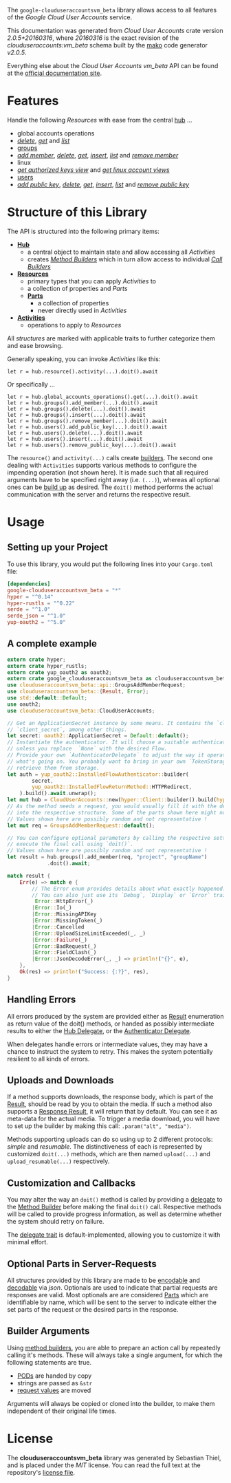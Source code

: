 <!---
DO NOT EDIT !
This file was generated automatically from 'src/mako/api/README.md.mako'
DO NOT EDIT !
-->
The `google-clouduseraccountsvm_beta` library allows access to all features of the *Google Cloud User Accounts* service.

This documentation was generated from *Cloud User Accounts* crate version *2.0.5+20160316*, where *20160316* is the exact revision of the *clouduseraccounts:vm_beta* schema built by the [mako](http://www.makotemplates.org/) code generator *v2.0.5*.

Everything else about the *Cloud User Accounts* *vm_beta* API can be found at the
[official documentation site](https://cloud.google.com/compute/docs/access/user-accounts/api/latest/).
# Features

Handle the following *Resources* with ease from the central [hub](https://docs.rs/google-clouduseraccountsvm_beta/2.0.5+20160316/google_clouduseraccountsvm_beta/CloudUserAccounts) ... 

* global accounts operations
 * [*delete*](https://docs.rs/google-clouduseraccountsvm_beta/2.0.5+20160316/google_clouduseraccountsvm_beta/api::GlobalAccountsOperationDeleteCall), [*get*](https://docs.rs/google-clouduseraccountsvm_beta/2.0.5+20160316/google_clouduseraccountsvm_beta/api::GlobalAccountsOperationGetCall) and [*list*](https://docs.rs/google-clouduseraccountsvm_beta/2.0.5+20160316/google_clouduseraccountsvm_beta/api::GlobalAccountsOperationListCall)
* [groups](https://docs.rs/google-clouduseraccountsvm_beta/2.0.5+20160316/google_clouduseraccountsvm_beta/api::Group)
 * [*add member*](https://docs.rs/google-clouduseraccountsvm_beta/2.0.5+20160316/google_clouduseraccountsvm_beta/api::GroupAddMemberCall), [*delete*](https://docs.rs/google-clouduseraccountsvm_beta/2.0.5+20160316/google_clouduseraccountsvm_beta/api::GroupDeleteCall), [*get*](https://docs.rs/google-clouduseraccountsvm_beta/2.0.5+20160316/google_clouduseraccountsvm_beta/api::GroupGetCall), [*insert*](https://docs.rs/google-clouduseraccountsvm_beta/2.0.5+20160316/google_clouduseraccountsvm_beta/api::GroupInsertCall), [*list*](https://docs.rs/google-clouduseraccountsvm_beta/2.0.5+20160316/google_clouduseraccountsvm_beta/api::GroupListCall) and [*remove member*](https://docs.rs/google-clouduseraccountsvm_beta/2.0.5+20160316/google_clouduseraccountsvm_beta/api::GroupRemoveMemberCall)
* linux
 * [*get authorized keys view*](https://docs.rs/google-clouduseraccountsvm_beta/2.0.5+20160316/google_clouduseraccountsvm_beta/api::LinuxGetAuthorizedKeysViewCall) and [*get linux account views*](https://docs.rs/google-clouduseraccountsvm_beta/2.0.5+20160316/google_clouduseraccountsvm_beta/api::LinuxGetLinuxAccountViewCall)
* [users](https://docs.rs/google-clouduseraccountsvm_beta/2.0.5+20160316/google_clouduseraccountsvm_beta/api::User)
 * [*add public key*](https://docs.rs/google-clouduseraccountsvm_beta/2.0.5+20160316/google_clouduseraccountsvm_beta/api::UserAddPublicKeyCall), [*delete*](https://docs.rs/google-clouduseraccountsvm_beta/2.0.5+20160316/google_clouduseraccountsvm_beta/api::UserDeleteCall), [*get*](https://docs.rs/google-clouduseraccountsvm_beta/2.0.5+20160316/google_clouduseraccountsvm_beta/api::UserGetCall), [*insert*](https://docs.rs/google-clouduseraccountsvm_beta/2.0.5+20160316/google_clouduseraccountsvm_beta/api::UserInsertCall), [*list*](https://docs.rs/google-clouduseraccountsvm_beta/2.0.5+20160316/google_clouduseraccountsvm_beta/api::UserListCall) and [*remove public key*](https://docs.rs/google-clouduseraccountsvm_beta/2.0.5+20160316/google_clouduseraccountsvm_beta/api::UserRemovePublicKeyCall)




# Structure of this Library

The API is structured into the following primary items:

* **[Hub](https://docs.rs/google-clouduseraccountsvm_beta/2.0.5+20160316/google_clouduseraccountsvm_beta/CloudUserAccounts)**
    * a central object to maintain state and allow accessing all *Activities*
    * creates [*Method Builders*](https://docs.rs/google-clouduseraccountsvm_beta/2.0.5+20160316/google_clouduseraccountsvm_beta/client::MethodsBuilder) which in turn
      allow access to individual [*Call Builders*](https://docs.rs/google-clouduseraccountsvm_beta/2.0.5+20160316/google_clouduseraccountsvm_beta/client::CallBuilder)
* **[Resources](https://docs.rs/google-clouduseraccountsvm_beta/2.0.5+20160316/google_clouduseraccountsvm_beta/client::Resource)**
    * primary types that you can apply *Activities* to
    * a collection of properties and *Parts*
    * **[Parts](https://docs.rs/google-clouduseraccountsvm_beta/2.0.5+20160316/google_clouduseraccountsvm_beta/client::Part)**
        * a collection of properties
        * never directly used in *Activities*
* **[Activities](https://docs.rs/google-clouduseraccountsvm_beta/2.0.5+20160316/google_clouduseraccountsvm_beta/client::CallBuilder)**
    * operations to apply to *Resources*

All *structures* are marked with applicable traits to further categorize them and ease browsing.

Generally speaking, you can invoke *Activities* like this:

```Rust,ignore
let r = hub.resource().activity(...).doit().await
```

Or specifically ...

```ignore
let r = hub.global_accounts_operations().get(...).doit().await
let r = hub.groups().add_member(...).doit().await
let r = hub.groups().delete(...).doit().await
let r = hub.groups().insert(...).doit().await
let r = hub.groups().remove_member(...).doit().await
let r = hub.users().add_public_key(...).doit().await
let r = hub.users().delete(...).doit().await
let r = hub.users().insert(...).doit().await
let r = hub.users().remove_public_key(...).doit().await
```

The `resource()` and `activity(...)` calls create [builders][builder-pattern]. The second one dealing with `Activities` 
supports various methods to configure the impending operation (not shown here). It is made such that all required arguments have to be 
specified right away (i.e. `(...)`), whereas all optional ones can be [build up][builder-pattern] as desired.
The `doit()` method performs the actual communication with the server and returns the respective result.

# Usage

## Setting up your Project

To use this library, you would put the following lines into your `Cargo.toml` file:

```toml
[dependencies]
google-clouduseraccountsvm_beta = "*"
hyper = "^0.14"
hyper-rustls = "^0.22"
serde = "^1.0"
serde_json = "^1.0"
yup-oauth2 = "^5.0"
```

## A complete example

```Rust
extern crate hyper;
extern crate hyper_rustls;
extern crate yup_oauth2 as oauth2;
extern crate google_clouduseraccountsvm_beta as clouduseraccountsvm_beta;
use clouduseraccountsvm_beta::api::GroupsAddMemberRequest;
use clouduseraccountsvm_beta::{Result, Error};
use std::default::Default;
use oauth2;
use clouduseraccountsvm_beta::CloudUserAccounts;

// Get an ApplicationSecret instance by some means. It contains the `client_id` and 
// `client_secret`, among other things.
let secret: oauth2::ApplicationSecret = Default::default();
// Instantiate the authenticator. It will choose a suitable authentication flow for you, 
// unless you replace  `None` with the desired Flow.
// Provide your own `AuthenticatorDelegate` to adjust the way it operates and get feedback about 
// what's going on. You probably want to bring in your own `TokenStorage` to persist tokens and
// retrieve them from storage.
let auth = yup_oauth2::InstalledFlowAuthenticator::builder(
        secret,
        yup_oauth2::InstalledFlowReturnMethod::HTTPRedirect,
    ).build().await.unwrap();
let mut hub = CloudUserAccounts::new(hyper::Client::builder().build(hyper_rustls::HttpsConnector::with_native_roots()), auth);
// As the method needs a request, you would usually fill it with the desired information
// into the respective structure. Some of the parts shown here might not be applicable !
// Values shown here are possibly random and not representative !
let mut req = GroupsAddMemberRequest::default();

// You can configure optional parameters by calling the respective setters at will, and
// execute the final call using `doit()`.
// Values shown here are possibly random and not representative !
let result = hub.groups().add_member(req, "project", "groupName")
             .doit().await;

match result {
    Err(e) => match e {
        // The Error enum provides details about what exactly happened.
        // You can also just use its `Debug`, `Display` or `Error` traits
         Error::HttpError(_)
        |Error::Io(_)
        |Error::MissingAPIKey
        |Error::MissingToken(_)
        |Error::Cancelled
        |Error::UploadSizeLimitExceeded(_, _)
        |Error::Failure(_)
        |Error::BadRequest(_)
        |Error::FieldClash(_)
        |Error::JsonDecodeError(_, _) => println!("{}", e),
    },
    Ok(res) => println!("Success: {:?}", res),
}

```
## Handling Errors

All errors produced by the system are provided either as [Result](https://docs.rs/google-clouduseraccountsvm_beta/2.0.5+20160316/google_clouduseraccountsvm_beta/client::Result) enumeration as return value of
the doit() methods, or handed as possibly intermediate results to either the 
[Hub Delegate](https://docs.rs/google-clouduseraccountsvm_beta/2.0.5+20160316/google_clouduseraccountsvm_beta/client::Delegate), or the [Authenticator Delegate](https://docs.rs/yup-oauth2/*/yup_oauth2/trait.AuthenticatorDelegate.html).

When delegates handle errors or intermediate values, they may have a chance to instruct the system to retry. This 
makes the system potentially resilient to all kinds of errors.

## Uploads and Downloads
If a method supports downloads, the response body, which is part of the [Result](https://docs.rs/google-clouduseraccountsvm_beta/2.0.5+20160316/google_clouduseraccountsvm_beta/client::Result), should be
read by you to obtain the media.
If such a method also supports a [Response Result](https://docs.rs/google-clouduseraccountsvm_beta/2.0.5+20160316/google_clouduseraccountsvm_beta/client::ResponseResult), it will return that by default.
You can see it as meta-data for the actual media. To trigger a media download, you will have to set up the builder by making
this call: `.param("alt", "media")`.

Methods supporting uploads can do so using up to 2 different protocols: 
*simple* and *resumable*. The distinctiveness of each is represented by customized 
`doit(...)` methods, which are then named `upload(...)` and `upload_resumable(...)` respectively.

## Customization and Callbacks

You may alter the way an `doit()` method is called by providing a [delegate](https://docs.rs/google-clouduseraccountsvm_beta/2.0.5+20160316/google_clouduseraccountsvm_beta/client::Delegate) to the 
[Method Builder](https://docs.rs/google-clouduseraccountsvm_beta/2.0.5+20160316/google_clouduseraccountsvm_beta/client::CallBuilder) before making the final `doit()` call. 
Respective methods will be called to provide progress information, as well as determine whether the system should 
retry on failure.

The [delegate trait](https://docs.rs/google-clouduseraccountsvm_beta/2.0.5+20160316/google_clouduseraccountsvm_beta/client::Delegate) is default-implemented, allowing you to customize it with minimal effort.

## Optional Parts in Server-Requests

All structures provided by this library are made to be [encodable](https://docs.rs/google-clouduseraccountsvm_beta/2.0.5+20160316/google_clouduseraccountsvm_beta/client::RequestValue) and 
[decodable](https://docs.rs/google-clouduseraccountsvm_beta/2.0.5+20160316/google_clouduseraccountsvm_beta/client::ResponseResult) via *json*. Optionals are used to indicate that partial requests are responses 
are valid.
Most optionals are are considered [Parts](https://docs.rs/google-clouduseraccountsvm_beta/2.0.5+20160316/google_clouduseraccountsvm_beta/client::Part) which are identifiable by name, which will be sent to 
the server to indicate either the set parts of the request or the desired parts in the response.

## Builder Arguments

Using [method builders](https://docs.rs/google-clouduseraccountsvm_beta/2.0.5+20160316/google_clouduseraccountsvm_beta/client::CallBuilder), you are able to prepare an action call by repeatedly calling it's methods.
These will always take a single argument, for which the following statements are true.

* [PODs][wiki-pod] are handed by copy
* strings are passed as `&str`
* [request values](https://docs.rs/google-clouduseraccountsvm_beta/2.0.5+20160316/google_clouduseraccountsvm_beta/client::RequestValue) are moved

Arguments will always be copied or cloned into the builder, to make them independent of their original life times.

[wiki-pod]: http://en.wikipedia.org/wiki/Plain_old_data_structure
[builder-pattern]: http://en.wikipedia.org/wiki/Builder_pattern
[google-go-api]: https://github.com/google/google-api-go-client

# License
The **clouduseraccountsvm_beta** library was generated by Sebastian Thiel, and is placed 
under the *MIT* license.
You can read the full text at the repository's [license file][repo-license].

[repo-license]: https://github.com/Byron/google-apis-rsblob/main/LICENSE.md
